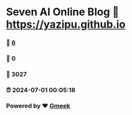 # Seven AI Online Blog :link: https://yazipu.github.io 
### :page_facing_up: [6](https://yazipu.github.io/tag.html) 
### :speech_balloon: 0 
### :hibiscus: 3027 
### :alarm_clock: 2024-07-01 00:05:18 
### Powered by :heart: [Gmeek](https://github.com/Meekdai/Gmeek)

